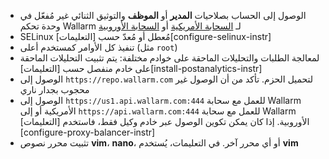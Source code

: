 * الوصول إلى الحساب بصلاحيات **المدير** أو **الموظف** والتوثيق الثنائي غير مُفعّل في وحدة تحكم Wallarm لـ [السحابة الأمريكية](https://us1.my.wallarm.com/) أو [السحابة الأوروبية](https://my.wallarm.com/)
* SELinux مُعطل أو مُعدّ حسب [التعليمات][configure-selinux-instr]
* تنفيذ كل الأوامر كمستخدم أعلى (مثل `root`)
* لمعالجة الطلبات والتحليلات الماحقة على خوادم مختلفة: يتم تثبيت التحليلات الماحقة على خادم منفصل حسب [التعليمات][install-postanalytics-instr]
* الوصول إلى `https://repo.wallarm.com` لتحميل الحزم. تأكد من أن الوصول غير محجوب بجدار ناري
* الوصول إلى `https://us1.api.wallarm.com:444` للعمل مع سحابة Wallarm الأمريكية أو إلى `https://api.wallarm.com:444` للعمل مع سحابة Wallarm الأوروبية. إذا كان يمكن تكوين الوصول عبر خادم وكيل فقط، فاستخدم [التعليمات][configure-proxy-balancer-instr]
* تثبيت محرر نصوص **vim**، **nano**، أو أي محرر آخر. في التعليمات، يُستخدم **vim**